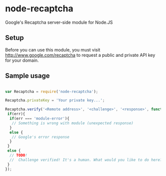 node-recaptcha
==============

Google's Recaptcha server-side module for Node.JS

## Setup

Before you can use this module, you must visit http://www.google.com/recaptcha
to request a public and private API key for your domain.

## Sample usage

```javascript

var Recaptcha = require('node-recaptcha');

Recaptcha.privateKey = 'Your private key...';

Recaptcha.verify('<Remote address>', '<challenge>', '<response>', function(err){
 if(err){
  if(err === 'module-error'){
   // Something is wrong with module (unexpected response)
  }
  else {
   // Google's error response
  }
 }
 else {
  // TODO! 
  //  Challenge verified! It's a human. What would you like to do here?
 }
});


```
